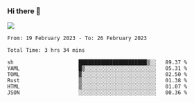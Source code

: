 ### Hi there 👋️

![](https://komarev.com/ghpvc/?username=Loner1024)

<!--START_SECTION:waka-->

```text
From: 19 February 2023 - To: 26 February 2023

Total Time: 3 hrs 34 mins

sh                     ██████████████████████▒░░   89.37 %
YAML                   █▒░░░░░░░░░░░░░░░░░░░░░░░   05.31 %
TOML                   ▓░░░░░░░░░░░░░░░░░░░░░░░░   02.50 %
Rust                   ▒░░░░░░░░░░░░░░░░░░░░░░░░   01.38 %
HTML                   ▒░░░░░░░░░░░░░░░░░░░░░░░░   01.07 %
JSON                   ░░░░░░░░░░░░░░░░░░░░░░░░░   00.36 %
```

<!--END_SECTION:waka-->



